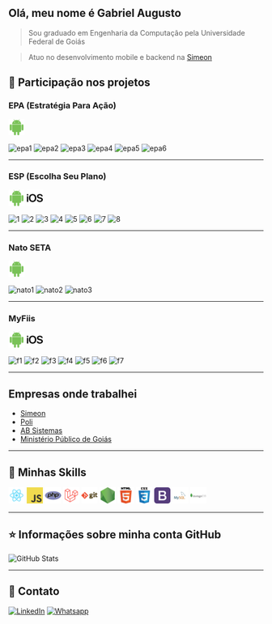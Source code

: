 ## Olá, meu nome é <strong>Gabriel Augusto</strong>

> Sou graduado em Engenharia da Computação pela Universidade Federal de Goiás

> Atuo no desenvolvimento mobile e backend na [Simeon](https://www.simeon.com.br)

## 🔭 Participação nos projetos

### EPA (Estratégia Para Ação)


[<img height="32" src="https://raw.githubusercontent.com/github/explore/80688e429a7d4ef2fca1e82350fe8e3517d3494d/topics/android/android.png" alt="react-native"/>](https://play.google.com/store/apps/details?id=com.epaapp)

![epa1](https://user-images.githubusercontent.com/9540475/116956168-f614c800-ac6a-11eb-892f-773bf45ffff3.png)
![epa2](https://user-images.githubusercontent.com/9540475/116956170-f6ad5e80-ac6a-11eb-9e2e-4efa0e090eb4.png)
![epa3](https://user-images.githubusercontent.com/9540475/116956174-f8772200-ac6a-11eb-97e3-a76b2083d35a.png)
![epa4](https://user-images.githubusercontent.com/9540475/116956175-f8772200-ac6a-11eb-9bee-01c2ff023579.png)
![epa5](https://user-images.githubusercontent.com/9540475/116956177-fa40e580-ac6a-11eb-8040-a370b98e2c18.png)
![epa6](https://user-images.githubusercontent.com/9540475/116956183-fd3bd600-ac6a-11eb-841a-46513ae2ff33.png)


---


### ESP (Escolha Seu Plano)


[<img height="32" src="https://raw.githubusercontent.com/github/explore/80688e429a7d4ef2fca1e82350fe8e3517d3494d/topics/android/android.png" alt="react-native"/>](https://play.google.com/store/apps/details?id=com.espapp)    [<img height="32" src="https://raw.githubusercontent.com/github/explore/80688e429a7d4ef2fca1e82350fe8e3517d3494d/topics/ios/ios.png" alt="iOS"/>](https://apps.apple.com/br/app/esp-benef%C3%ADcios/id1553307895)

![1](https://user-images.githubusercontent.com/9540475/116955774-e2b52d00-ac69-11eb-9ec2-ba536b344986.png)
![2](https://user-images.githubusercontent.com/9540475/116955788-e943a480-ac69-11eb-9dfb-6df5d2a30eb0.png)
![3](https://user-images.githubusercontent.com/9540475/116955791-eb0d6800-ac69-11eb-9341-9c870faacdfb.png)
![4](https://user-images.githubusercontent.com/9540475/116955838-0b3d2700-ac6a-11eb-99b1-7f66286fe228.png)
![5](https://user-images.githubusercontent.com/9540475/116955840-0c6e5400-ac6a-11eb-8298-87cad71dae6b.png)
![6](https://user-images.githubusercontent.com/9540475/116955846-0d9f8100-ac6a-11eb-8f7e-b8ce5d58a01a.png)
![7](https://user-images.githubusercontent.com/9540475/116955850-0f694480-ac6a-11eb-8960-c692aa20a785.png)
![8](https://user-images.githubusercontent.com/9540475/116955853-1001db00-ac6a-11eb-8119-4d220b9410a0.png)


---


### Nato SETA


[<img height="32" src="https://raw.githubusercontent.com/github/explore/80688e429a7d4ef2fca1e82350fe8e3517d3494d/topics/android/android.png" alt="react-native"/>](https://play.google.com/store/apps/details?id=com.natoseta)

![nato1](https://user-images.githubusercontent.com/9540475/116956406-99fe7380-ac6b-11eb-8016-0ee9d8ac5b2b.png)
![nato2](https://user-images.githubusercontent.com/9540475/116956409-9b2fa080-ac6b-11eb-9dd1-e43eb28b0cea.png)
![nato3](https://user-images.githubusercontent.com/9540475/116956414-9bc83700-ac6b-11eb-8458-73baa8449377.png)


---


### MyFiis
[<img height="32" src="https://raw.githubusercontent.com/github/explore/80688e429a7d4ef2fca1e82350fe8e3517d3494d/topics/android/android.png" alt="android"/>](https://play.google.com/store/apps/details?id=com.myfiis) [<img height="32" src="https://raw.githubusercontent.com/github/explore/80688e429a7d4ef2fca1e82350fe8e3517d3494d/topics/ios/ios.png" alt="iOS"/>](https://apps.apple.com/br/app/myfiis/id1523776109)

![f1](https://user-images.githubusercontent.com/9540475/116956476-bbf7f600-ac6b-11eb-8954-b371e17f4a86.png)
![f2](https://user-images.githubusercontent.com/9540475/116956514-d16d2000-ac6b-11eb-8710-040e6470f047.png)
![f3](https://user-images.githubusercontent.com/9540475/116956516-d29e4d00-ac6b-11eb-9215-13149f19cfde.png)
![f4](https://user-images.githubusercontent.com/9540475/116956518-d3cf7a00-ac6b-11eb-8e1e-f78b6d2220fd.png)
![f5](https://user-images.githubusercontent.com/9540475/116956520-d4681080-ac6b-11eb-9c42-253384275079.png)
![f6](https://user-images.githubusercontent.com/9540475/116956523-d5993d80-ac6b-11eb-8bfa-fd5160095db7.png)
![f7](https://user-images.githubusercontent.com/9540475/116956524-d631d400-ac6b-11eb-8278-7075b2c119fb.png)


---


## Empresas onde trabalhei


- [Simeon](https://simeon.com.br)
- [Poli](https://polichat.com.br/)
- [AB Sistemas](https://www.absistemas.com.br/)
- [Ministério Público de Goiás](https://www.mpgo.mp.br/portal)


----


## 🚀 Minhas Skills

<code><img height="32" src="https://raw.githubusercontent.com/github/explore/80688e429a7d4ef2fca1e82350fe8e3517d3494d/topics/react-native/react-native.png" alt="react-native"/></code>
<code><img height="32" src="https://raw.githubusercontent.com/github/explore/80688e429a7d4ef2fca1e82350fe8e3517d3494d/topics/javascript/javascript.png" alt="Javascript"/></code>
<code><img height="32" src="https://raw.githubusercontent.com/github/explore/80688e429a7d4ef2fca1e82350fe8e3517d3494d/topics/php/php.png" alt="php"/></code>
<code><img height="32" src="https://raw.githubusercontent.com/github/explore/80688e429a7d4ef2fca1e82350fe8e3517d3494d/topics/laravel/laravel.png" alt="laravel"/></code>
<code><img height="32" src="https://raw.githubusercontent.com/github/explore/80688e429a7d4ef2fca1e82350fe8e3517d3494d/topics/git/git.png" alt="GIT"/></code>
<code><img height="32" src="https://raw.githubusercontent.com/github/explore/80688e429a7d4ef2fca1e82350fe8e3517d3494d/topics/nodejs/nodejs.png" alt="Nodejs"/></code>
<code><img height="32" src="https://raw.githubusercontent.com/github/explore/80688e429a7d4ef2fca1e82350fe8e3517d3494d/topics/html/html.png" alt="HTML5"/></code>
<code><img height="32" src="https://raw.githubusercontent.com/github/explore/80688e429a7d4ef2fca1e82350fe8e3517d3494d/topics/css/css.png" alt="CSS"/></code>
<code><img height="32" src="https://raw.githubusercontent.com/github/explore/80688e429a7d4ef2fca1e82350fe8e3517d3494d/topics/bootstrap/bootstrap.png" alt="Bootstrap"/></code>
<code><img height="32" src="https://raw.githubusercontent.com/github/explore/80688e429a7d4ef2fca1e82350fe8e3517d3494d/topics/mysql/mysql.png" alt="MySQL"/></code>
<code><img height="32" src="https://raw.githubusercontent.com/github/explore/80688e429a7d4ef2fca1e82350fe8e3517d3494d/topics/mongodb/mongodb.png" alt="MongoDB"/></code>


---


## ⭐ Informações sobre minha conta GitHub
![GitHub Stats](https://github-readme-stats.vercel.app/api?username=gabrieldvt&show_icons=true)


----


## 💬 Contato
[<img height="32" src="https://cdn.exclaimer.com/Handbook%20Images/linkedin-icon_64x64.png?_ga=2.181001442.493150008.1620094478-1413374607.1620094469" alt="LinkedIn"/>](https://www.linkedin.com/in/gabriel-augusto-de-vito-d-guimar%C3%A3es-71319b60/)
[<img height="32" src="https://cdn.exclaimer.com/Handbook%20Images/whatsapp_64.png?_ga=2.156384766.493150008.1620094478-1413374607.1620094469" alt="Whatsapp"/>](https://wa.me/556283442860)
